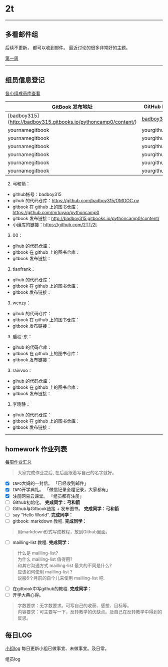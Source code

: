 # 2t
---

## 多看邮件组

后续不更新， 都可以收到邮件。 最近讨论的很多非常好的主题。

[第一周](https://github.com/YixuanBurnett/GroupManagement/blob/master/src/email/Week1TL.md)

---

## 组员信息登记

[各小组成员库查看](https://github.com/YixuanBurnett/GroupManagement/blob/master/emergency.md)

GitBook 发布地址  | GitHub ID | 姓名 
---- | ---- | ----
[badboy315] (http://badboy315.gitbooks.io/pythoncamp0/content/) | [badboy315](https://github.com/badboy315) | 弓和箭
yournamegitbook | yourgithub | yourname
yournamegitbook | yourgithub | yourname
yournamegitbook | yourgithub | yourname
yournamegitbook | yourgithub | yourname
yournamegitbook | yourgithub | yourname
yournamegitbook | yourgithub | yourname

2. 弓和箭：  
  - github帐号：badboy315
  - gihub 的代码仓库：https://github.com/badboy315/OMOOC.py
  - gitbook 在 github 上的图书仓库：https://github.com/mrluyao/pythoncamp0  
  - gitbook 发布链接：http://badboy315.gitbooks.io/pythoncamp0/content/  
  - 小组库的链接：https://github.com/2TT/2t   

3. 00：  
  - gihub 的代码仓库：  
  - gitbook 在 github 上的图书仓库：  
  - gitbook 发布链接：  

3. tianfrank：  
  - gihub 的代码仓库：  
  - gitbook 在 github 上的图书仓库：  
  - gitbook 发布链接：  

3. wenzy：  
  - gihub 的代码仓库：  
  - gitbook 在 github 上的图书仓库：  
  - gitbook 发布链接：  

3. 启程-东：  
  - gihub 的代码仓库：  
  - gitbook 在 github 上的图书仓库：  
  - gitbook 发布链接：  

3. raivvoo：  
  - gihub 的代码仓库：  
  - gitbook 在 github 上的图书仓库：  
  - gitbook 发布链接：  

3. 李晓静：  
  - gihub 的代码仓库：  
  - gitbook 在 github 上的图书仓库：  
  - gitbook 发布链接：  


---

## homework 作业列表

[每周作业汇总](https://github.com/YixuanBurnett/GroupManagement/tree/master/Homework)

>  大家完成作业之后, 在后面跟着写自己的名字就好。 

- [x] `INFO`大妈的一封信。  「已经收到邮件」
- [x] `INFO`开学典礼。  「微信记录全程记录，大家都有」
- [x] 注册网易云课堂。  「组员都有注册」
- [ ] Github初始化。   **完成同学：弓和箭**
- [ ] Github与Gitbook链接 + 发布图书。 **完成同学：弓和箭** 
- [ ] say "Hello World".  **完成同学：**
- [ ] gitbook: markdown 教程.   **完成同学：**
> 用markdown形式写成教程，放到Github里面。

- [ ] mailling-list 教程.  **完成同学：**
> 什么是 mailling-list?  
> 为什么 mailling-list 值得用?  
> 和其它沟通方式 mailling-list 最大的不同是什么?  
> 应该如何使用 mailling-list ?  
> 说服6个月前的自个儿来使用 mailling-list 吧.  

- [ ] 在gitbook中写github的教程.    **完成同学：**
- [ ] 开学大典心得。  

> 字数要求：无字数要求。可写自己的收获、感想、目标等。  
> 内容要求：可主要写一下，反转教学的优缺点。及自己在反转教学中得到的反思。 

## 每日LOG

[小组log](https://github.com/YixuanBurnett/GroupManagement/blob/master/Group2/log.md)
每日更新小组已做事宜、未做事宜。及日常。

组员log




